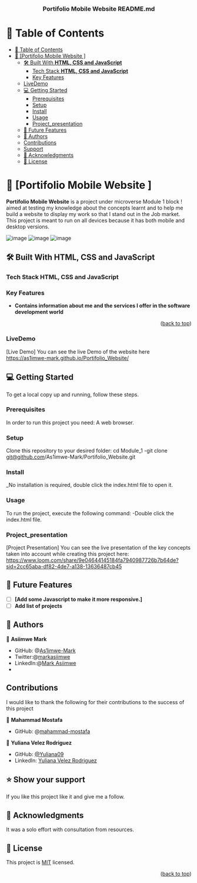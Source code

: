 <a name="readme-top"></a>


<div align="center">
  

  <h3><b>Portifolio Mobile Website README.md</b></h3>

</div>

# 📗 Table of Contents

- [📗 Table of Contents](#-table-of-contents)
- [📖 \[Portifolio Mobile Website \] ](#-portifolio-mobile-website--)
  - [🛠 Built With **HTML, CSS and JavaScript**](#-built-with-html-and-css)
    - [Tech Stack **HTML, CSS and JavaScript**](#tech-stack-html-and-css)
    - [Key Features ](#key-features-)
  - [LiveDemo](#livedemo)
  - [💻 Getting Started ](#-getting-started-)
    - [Prerequisites](#prerequisites)
    - [Setup](#setup)
    - [Install](#install)
    - [Usage](#usage)
    - [Project_presentation](#project_presentation)
  - [🔭 Future Features ](#-future-features-)
  - [👥 Authors ](#-authors-)
  - [Contributions](#contributions)
  - [Support](#support)
  - [🙏 Acknowledgments](#acknowledgments)
  - [📝 License ](#-license-)


# 📖 [Portifolio Mobile Website ] <a name="about-project"></a>
**Portifolio Mobile Website** is a project under microverse Module 1 block ! aimed at testing my knowledge about the concepts learnt and to help me build a website to display my work so that I stand out in the Job market.
This project is meant to run on all devices because it has both mobile and desktop versions.

![image](https://github.com/As1imwe-Mark/Portifolio_toolbar_and_headline_section/assets/100065970/80b2bb40-54c8-4ebb-9ae9-7c30991bc7d9)
![image](https://github.com/As1imwe-Mark/Portifolio_Website/assets/100065970/fd0cfa20-fbb7-4cb9-bb05-49638f28bd40)
![image](https://github.com/As1imwe-Mark/Portifolio_Website/assets/100065970/b5f2481d-99ca-42e1-bed6-d5ac9a892b9b)



## 🛠 Built With **HTML, CSS and JavaScript**

### Tech Stack **HTML, CSS and JavaScript**
### Key Features <a name="key-features"></a>
- **Contains information about me and the services I offer in the software development world**

<p align="right">(<a href="#readme-top">back to top</a>)</p>

### LiveDemo
[Live Demo] You can see the live Demo of the website here https://as1imwe-mark.github.io/Portifolio_Website/

## 💻 Getting Started <a name="getting-started"></a>

To get a local copy up and running, follow these steps.

### Prerequisites

In order to run this project you need: A web browser.
### Setup

Clone this repository to your desired folder:
cd Module_1 
-git clone git@github.com/As1imwe-Mark/Portifolio_Website.git

### Install

_No installation is required, double click the index.html file to open it.

### Usage

To run the project, execute the following command:
-Double click the index.html file.

### Project_presentation
[Project Presentation] You can see the live presentation of the key concepts taken into account while creating this project here: https://www.loom.com/share/9e04644145184fa7940987726b7b64de?sid=2cc65aba-df82-4de7-a138-13636487cb45

## 🔭 Future Features <a name="future-features"></a>

- [ ] **[Add some Javascript to make it more responsive.]**
- [ ]  **Add list of projects**

## 👥 Authors <a name="authors"></a>

👤 **Asiimwe Mark**

- GitHub: @[As1imwe-Mark](https://github.com/As1imwe-Mark)
- Twitter:@[markasiimwe](https://twitter.com/MarkAsiimwe?t=fPfXM4CV3OU6gKMNB1RGDA&s=09)
- LinkedIn:@[Mark Asiimwe](https://www.linkedin.com/in/mark-asiimwe-0ab0611ab)
- 
## Contributions

I would like to thank the following for their contributions to the success of this project

👤 **Mahammad Mostafa**
- GitHub: @[mahammad-mostafa](https://github.com/mahammad-mostafa)

 👤 **Yuliana Velez Rodriguez**
- GitHub: [@Yuliana09](https://github.com/Yulianav09)
- LinkedIn: [Yuliana Velez Rodriguez](https://www.linkedin.com/in/yuliana-velez-rodriguez/)

## ⭐️ Show your support <a name="support"></a>
 
If you like this project like it and give me a follow.


## 🙏 Acknowledgments <a name="acknowledgements"></a>

It was a solo effort with consultation from resources.



## 📝 License <a name="license"></a>

This project is [MIT](./LICENSE) licensed.


<p align="right">(<a href="#readme-top">back to top</a>)</p>

